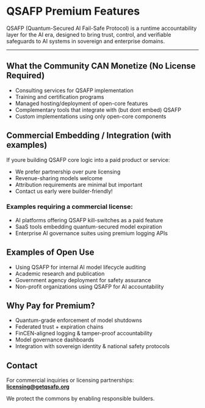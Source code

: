 
# QSAFP Premium Features

QSAFP (Quantum-Secured AI Fail-Safe Protocol) is a runtime accountability layer for the AI era, designed to bring trust, control, and verifiable safeguards to AI systems in sovereign and enterprise domains.

---

## What the Community CAN Monetize (No License Required)
- Consulting services for QSAFP implementation
- Training and certification programs
- Managed hosting/deployment of open-core features
- Complementary tools that integrate with (but dont embed) QSAFP
- Custom implementations using only open-core components

## Commercial Embedding / Integration (with examples)
If youre building QSAFP core logic into a paid product or service:

- We prefer partnership over pure licensing
- Revenue-sharing models welcome
- Attribution requirements are minimal but important
- Contact us early  were builder-friendly!

### Examples requiring a commercial license:
- AI platforms offering QSAFP kill-switches as a paid feature
- SaaS tools embedding quantum-secured model expiration
- Enterprise AI governance suites using premium logging APIs

## Examples of Open Use
- Using QSAFP for internal AI model lifecycle auditing
- Academic research and publication
- Government agency deployment for safety assurance
- Non-profit organizations using QSAFP for AI accountability

## Why Pay for Premium?
- Quantum-grade enforcement of model shutdowns
- Federated trust + expiration chains
- FinCEN-aligned logging & tamper-proof accountability
- Model governance dashboards
- Integration with sovereign identity & national safety protocols

## Contact
For commercial inquiries or licensing partnerships:  
**licensing@getqsafp.org**

We protect the commons by enabling responsible builders.
